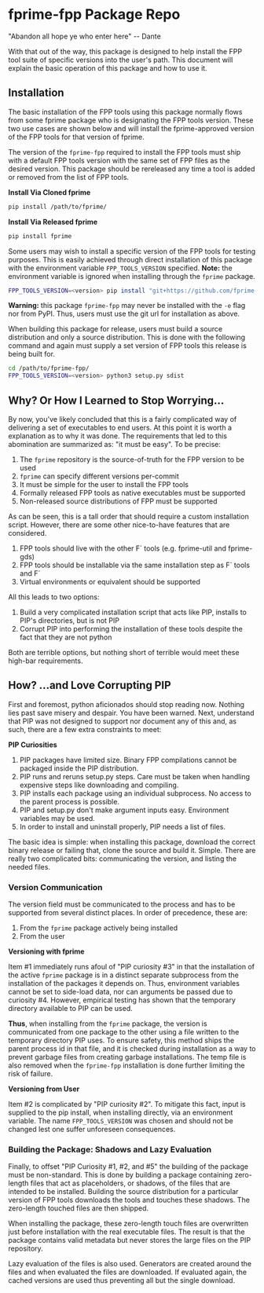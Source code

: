 # fprime-fpp Package Repo

"Abandon all hope ye who enter here"  -- Dante

With that out of the way, this package is designed to help install the FPP tool suite of specific versions into the
user's path. This document will explain the basic operation of this package and how to use it.

## Installation

The basic installation of the FPP tools using this package normally flows from some fprime package who is designating
the FPP tools version. These two use cases are shown below and will install the fprime-approved version of the FPP tools
for that version of fprime.

The version of the `fprime-fpp` required to install the FPP tools must ship with a default FPP tools version with the
same set of FPP files as the desired version. This package should be rereleased any time a tool is added or removed from
the list of FPP tools.

**Install Via Cloned fprime**

```bash
pip install /path/to/fprime/
```

**Install Via Released fprime**

```bash
pip install fprime
```

Some users may wish to install a specific version of the FPP tools for testing purposes. This is easily achieved through
direct installation of this package with the environment variable `FPP_TOOLS_VERSION` specified.  **Note:** the
environment variable is ignored when installing through the `fprime` package.

```bash
FPP_TOOLS_VERSION=<version> pip install "git+https://github.com/fprime-community/fprime-fpp.git"
```

**Warning:** this package `fprime-fpp` may never be installed with the `-e` flag nor from PyPI. Thus, users must use the
git url for installation as above.

When building this package for release, users must build a source distribution and only a source distribution. This is
done with the following command and again must supply a set version of FPP tools this release is being built for.

```bash
cd /path/to/fprime-fpp/
FPP_TOOLS_VERSION=<version> python3 setup.py sdist
```

## Why? Or How I Learned to Stop Worrying...

By now, you've likely concluded that this is a fairly complicated way of delivering a set of executables to end users.
At this point it is worth a explanation as to why it was done. The requirements that led to this abomination are
summarized as: "it must be easy". To be precise:

1. The `fprime` repository is the source-of-truth for the FPP version to be used
2. `fprime` can specify different versions per-commit
3. It must be simple for the user to install the FPP tools
4. Formally released FPP tools as native executables must be supported
5. Non-released source distributions of FPP must be supported

As can be seen, this is a tall order that should require a custom installation script. However, there are some other
nice-to-have features that are considered.

1. FPP tools should live with the other F´ tools (e.g. fprime-util and fprime-gds)
2. FPP tools should be installable via the same installation step as F´ tools and F´
3. Virtual environments or equivalent should be supported

All this leads to two options:

1. Build a very complicated installation script that acts like PIP, installs to PIP's directories, but is not PIP
2. Corrupt PIP into performing the installation of these tools despite the fact that they are not python

Both are terrible options, but nothing short of terrible would meet these high-bar requirements.

## How? ...and Love Corrupting PIP

First and foremost, python aficionados should stop reading now. Nothing lies past save misery and despair. You have been
warned. Next, understand that PIP was not designed to support nor document any of this and, as such, there are a few
extra constraints to meet:

**PIP Curiosities**
1. PIP packages have limited size. Binary FPP compilations cannot be packaged inside the PIP distribution.
2. PIP runs and reruns setup.py steps. Care must be taken when handling expensive steps like downloading and compiling.
3. PIP installs each package using an individual subprocess. No access to the parent process is possible.
4. PIP and setup.py don't make argument inputs easy. Environment variables may be used.
5. In order to install and uninstall properly, PIP needs a list of files.

The basic idea is simple: when installing this package, download the correct binary release or failing that, clone the
source and build it. Simple.  There are really two complicated bits: communicating the version, and listing the needed
files.

### Version Communication

The version field must be communicated to the process and has to be supported from several distinct places. In order of
precedence, these are:

1. From the `fprime` package actively being installed
2. From the user

**Versioning with fprime**

Item #1 immediately runs afoul of "PIP curiosity #3" in that the installation of the active `fprime` package is in a
distinct separate subprocess from the installation of the packages it depends on. Thus, environment variables cannot
be set to side-load data, nor can arguments be passed due to curiosity #4. However, empirical testing has shown that the
temporary directory available to PIP can be used.

**Thus**, when installing from the `fprime` package, the version is communicated from one package to the other using a
file written to the temporary directory PIP uses.  To ensure safety, this method ships the parent process id in that
file, and it is checked during installation as a way to prevent garbage files from creating garbage installations. The
temp file is also removed when the `fprime-fpp` installation is done further limiting the risk of failure.

**Versioning from User**

Item #2 is complicated by "PIP curiosity #2". To mitigate this fact, input is supplied to the pip install, when
installing directly, via an environment variable. The name `FPP_TOOLS_VERSION` was chosen and should not be changed
lest one suffer unforeseen consequences.

### Building the Package: Shadows and Lazy Evaluation

Finally, to offset "PIP Curiosity #1, #2, and #5" the building of the package must be non-standard. This is done by
building a package containing zero-length files that act as placeholders, or shadows, of the files that are intended to
be installed. Building the source distribution for a particular version of FPP tools downloads the tools and touches 
these shadows. The zero-length touched files are then shipped.

When installing the package, these zero-length touch files are overwritten just before installation with the real
executable files. The result is that the package contains valid metadata but never stores the large files on the PIP
repository.

Lazy evaluation of the files is also used. Generators are created around the files and when evaluated the files are
downloaded. If evaluated again, the cached versions are used thus preventing all but the single download.

